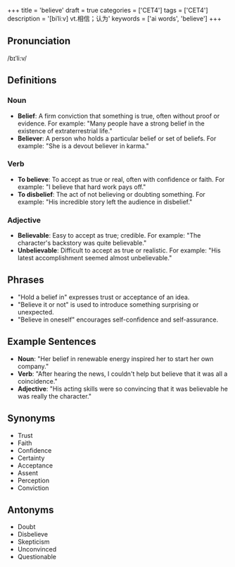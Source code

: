 +++
title = 'believe'
draft = true
categories = ['CET4']
tags = ['CET4']
description = '[biˈliːv] vt.相信；认为'
keywords = ['ai words', 'believe']
+++

## Pronunciation
/bɪˈli:v/

## Definitions
### Noun
- **Belief**: A firm conviction that something is true, often without proof or evidence. For example: "Many people have a strong belief in the existence of extraterrestrial life."
- **Believer**: A person who holds a particular belief or set of beliefs. For example: "She is a devout believer in karma."

### Verb
- **To believe**: To accept as true or real, often with confidence or faith. For example: "I believe that hard work pays off."
- **To disbelief**: The act of not believing or doubting something. For example: "His incredible story left the audience in disbelief."

### Adjective
- **Believable**: Easy to accept as true; credible. For example: "The character's backstory was quite believable."
- **Unbelievable**: Difficult to accept as true or realistic. For example: "His latest accomplishment seemed almost unbelievable."

## Phrases
- "Hold a belief in" expresses trust or acceptance of an idea.
- "Believe it or not" is used to introduce something surprising or unexpected.
- "Believe in oneself" encourages self-confidence and self-assurance.

## Example Sentences
- **Noun**: "Her belief in renewable energy inspired her to start her own company."
- **Verb**: "After hearing the news, I couldn't help but believe that it was all a coincidence."
- **Adjective**: "His acting skills were so convincing that it was believable he was really the character."

## Synonyms
- Trust
- Faith
- Confidence
- Certainty
- Acceptance
- Assent
- Perception
- Conviction

## Antonyms
- Doubt
- Disbelieve
- Skepticism
- Unconvinced
- Questionable
